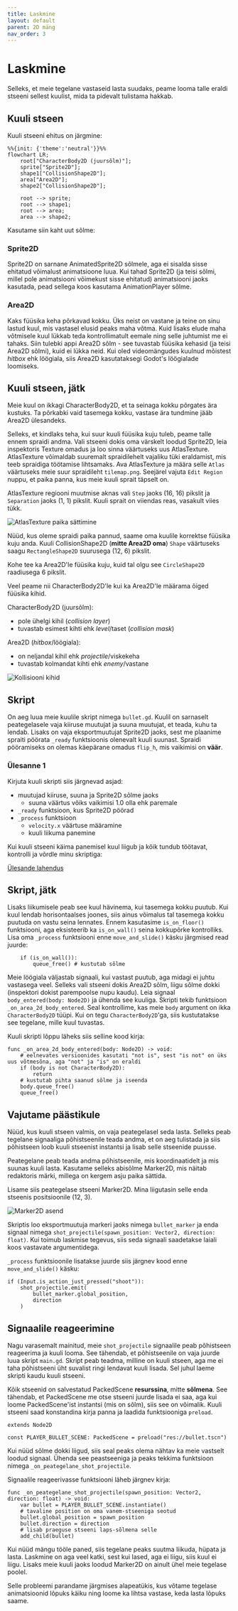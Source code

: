 ```yaml
---
title: Laskmine
layout: default
parent: 2D mäng
nav_order: 3
---
```


# Laskmine

Selleks, et meie tegelane vastaseid lasta suudaks, peame looma talle eraldi stseeni sellest kuulist, mida ta pidevalt tulistama hakkab.

## Kuuli stseen

Kuuli stseeni ehitus on järgmine:

```mermaid
%%{init: {'theme':'neutral'}}%%
flowchart LR;
	root["CharacterBody2D (juursõlm)"];
	sprite["Sprite2D"];
	shape1["CollisionShape2D"];
	area["Area2D"];
	shape2["CollisionShape2D"];

	root --> sprite;
	root --> shape1;
	root --> area;
	area --> shape2;
```
Kasutame siin kaht uut sõlme:

### Sprite2D

Sprite2D on sarnane AnimatedSprite2D sõlmele, aga ei sisalda sisse ehitatud võimalust animatsioone luua. Kui tahad Sprite2D (ja teisi sõlmi, millel pole animatsiooni võimekust sisse ehitatud) animatsiooni jaoks kasutada, pead sellega koos kasutama AnimationPlayer sõlme.

### Area2D

Kaks füüsika keha põrkavad kokku. Üks neist on vastane ja teine on sinu lastud kuul, mis vastasel elusid peaks maha võtma. Kuid lisaks elude maha võtmisele kuul lükkab teda kontrollimatult eemale ning selle juhtumist me ei tahaks. Siin tulebki appi Area2D sõlm - see tuvastab füüsika kehasid (ja teisi Area2D sõlmi), kuid ei lükka neid. Kui oled videomängudes kuulnud mõistest *hitbox* ehk löögiala, siis Area2D kasutataksegi Godot's löögialade loomiseks.

## Kuuli stseen, jätk

Meie kuul on ikkagi CharacterBody2D, et ta seinaga kokku põrgates ära kustuks. Ta põrkabki vaid tasemega kokku, vastase ära tundmine jääb Area2D ülesandeks.

Selleks, et kindlaks teha, kui suur kuuli füüsika kuju tuleb, peame talle ennem spraidi andma. Vali stseeni dokis oma värskelt loodud Sprite2D, leia inspektoris Texture omadus ja loo sinna väärtuseks uus AtlasTexture. AtlasTexture võimaldab suuremalt spraidilehelt vajaliku tüki eraldamist, mis teeb spraidiga töötamise lihtsamaks. Ava AtlasTexture ja määra selle `Atlas` väärtuseks meie suur spraidileht `tilemap.png`. Seejärel vajuta `Edit Region` nuppu, et paika panna, kus meie kuuli sprait täpselt on.

AtlasTexture regiooni muutmise aknas vali `Step` jaoks (16, 16) pikslit ja `Separation` jaoks (1, 1) pikslit. Kuuli sprait on viiendas reas, vasakult viies tükk.

![AtlasTexture paika sättimine](./pildid/laskmine/atlastexture.png)

Nüüd, kus oleme spraidi paika pannud, saame oma kuulile korrektse füüsika kuju anda. Kuuli CollisionShape2D (**mitte Area2D oma**) `Shape` väärtuseks saagu `RectangleShape2D` suurusega (12, 6) pikslit.

Kohe tee ka Area2D'le füüsika kuju, kuid tal olgu see `CircleShape2D` raadiusega 6 pikslit.

Veel peame nii CharacterBody2D'le kui ka Area2D'le määrama õiged füüsika kihid.

CharacterBody2D (juursõlm):
-	pole ühelgi kihil (*collision layer*)
-	tuvastab esimest kihti ehk *level*/taset (*collision mask*)

Area2D (*hitbox*/löögiala):
-	on neljandal kihil ehk *projectile*/viskekeha
-	tuvastab kolmandat kihti ehk *enemy*/vastane

![Kollisiooni kihid](./pildid/laskmine/solmede-fuusika-kihid.png)

## Skript

On aeg luua meie kuulile skript nimega `bullet.gd`. Kuulil on sarnaselt peategelasele vaja kiiruse muutujat ja suuna muutujat, et teada, kuhu ta lendab. Lisaks on vaja eksportmuutujat Sprite2D jaoks, sest me plaanime spraiti pöörata `_ready` funktsioonis olenevalt kuuli suunast. Spraidi pööramiseks on olemas käepärane omadus `flip_h`, mis vaikimisi on **väär**.

### Ülesanne 1

Kirjuta kuuli skripti siis järgnevad asjad:

-	muutujad kiiruse, suuna ja Sprite2D sõlme jaoks
	-	suuna väärtus võiks vaikimisi 1.0 olla ehk paremale
-	`_ready` funktsioon, kus Sprite2D pöörad
-	`_process` funktsioon
	-	`velocity.x` väärtuse määramine
	-	kuuli liikuma panemine

Kui kuuli stseeni käima panemisel kuul liigub ja kõik tundub töötavat, kontrolli ja võrdle minu skriptiga:

[Ülesande lahendus](../lahendused/ulesanne-1)

## Skript, jätk

Lisaks liikumisele peab see kuul hävinema, kui tasemega kokku puutub. Kui kuul lendab horisontaalses joones, siis ainus võimalus tal tasemega kokku puutuda on vastu seina lennates. Ennem kasutasime `is_on_floor()` funktsiooni, aga eksisteerib ka `is_on_wall()` seina kokkupõrke kontrolliks. Lisa oma `_process` funktsiooni enne `move_and_slide()` käsku järgmised read juurde:

```gdscript
	if (is_on_wall()):
		queue_free() # kustutab sõlme
```

Meie löögiala väljastab signaali, kui vastast puutub, aga midagi ei juhtu vastasega veel. Selleks vali stseeni dokis Area2D sõlm, liigu sõlme dokki (inspektori dokist parempoolse nupu kaudu). Leia signaal `body_entered(body: Node2D)` ja ühenda see kuuliga. Skripti tekib funktsioon `_on_area_2d_body_entered`. Seal kontrollime, kas meie `body` argument on ikka `CharacterBody2D` tüüpi. Kui on tegu `CharacterBody2D`'ga, siis kustutatakse see tegelane, mille kuul tuvastas.

Kuuli skripti lõppu läheks siis selline kood kirja:

```gdscript
func _on_area_2d_body_entered(body: Node2D) -> void:
	# eelnevates versioonides kasutati "not is", sest "is not" on üks uus võtmesõna, aga "not" ja "is" on eraldi
	if (body is not CharacterBody2D):
		return
	# kustutab pihta saanud sõlme ja iseenda
	body.queue_free()
	queue_free()
```

## Vajutame päästikule

Nüüd, kus kuuli stseen valmis, on vaja peategelasel seda lasta. Selleks peab tegelane signaaliga põhistseenile teada andma, et on aeg tulistada ja siis põhistseen loob kuuli stseenist instantsi ja lisab selle stseenide puusse.

Peategelane peab teada andma põhistseenile, mis koordinaatidelt ja mis suunas kuuli lasta. Kasutame selleks abisõlme Marker2D, mis näitab redaktoris märki, millega on kergem asju paika sättida.

Lisame siis peategelase stseeni Marker2D. Mina liigutasin selle enda stseenis positsioonile (12, 3).

![Marker2D asend](./pildid/laskmine/marker2d.png)

Skriptis loo eksportmuutuja markeri jaoks nimega `bullet_marker` ja enda signaal nimega `shot_projectile(spawn_position: Vector2, direction: float)`. Kui toimub laskmise tegevus, siis seda signaali saadetakse laiali koos vastavate argumentidega.

`_process` funktsioonile lisatakse juurde siis järgnev kood enne `move_and_slide()` käsku:

```gdscript
if (Input.is_action_just_pressed("shoot")):
	shot_projectile.emit(
		bullet_marker.global_position,
		direction
	)
```

## Signaalile reageerimine

Nagu varasemalt mainitud, meie `shot_projectile` signaalile peab põhistseen reageerima ja kuuli looma. See tähendab, et põhistseenile on vaja juurde luua skript `main.gd`. Skript peab teadma, milline on kuuli stseen, aga me ei taha põhistseeni üht suvalist ringi lendavat kuuli lisada. Sel juhul laeme skripti kaudu kuuli stseeni. 

Kõik stseenid on salvestatud PackedScene **resurssina**, mitte **sõlmena**. See tähendab, et PackedScene me otse stseeni juurde lisada ei saa, aga kui loome PackedScene'ist instantsi (mis on sõlm), siis see on võimalik. Kuuli stseeni saad konstandina kirja panna ja laadida funktsiooniga `preload`.

```
extends Node2D

const PLAYER_BULLET_SCENE: PackedScene = preload("res://bullet.tscn")
```

Kui nüüd sõlme dokki liigud, siis seal peaks olema nähtav ka meie vastselt loodud signaal. Ühenda see peastseeniga ja peaks tekkima funktsioon nimega `_on_peategelane_shot_projectile`.

Signaalile reageerivasse funktsiooni läheb järgnev kirja:

```gdscript
func _on_peategelane_shot_projectile(spawn_position: Vector2, direction: float) -> void:
	var bullet = PLAYER_BULLET_SCENE.instantiate()
	# tavaline position on oma vanem-stseeniga seotud
	bullet.global_position = spawn_position
	bullet.direction = direction
	# lisab praeguse stseeni laps-sõlmena selle
	add_child(bullet)
```

Kui nüüd mängu tööle paned, siis tegelane peaks suutma liikuda, hüpata ja lasta. Laskmine on aga veel katki, sest kui lased, aga ei liigu, siis kuul ei liigu. Lisaks meie kuuli jaoks loodud Marker2D on ainult ühel meie tegelase poolel.

Selle probleemi parandame järgmises alapeatükis, kus võtame tegelase animatsioonid lõpuks käiku ning loome ka lihtsa vastase, keda lasta lõpuks saame.